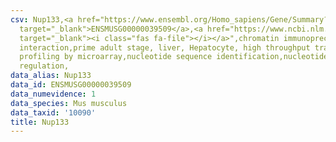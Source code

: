 ```yaml
---
csv: Nup133,<a href="https://www.ensembl.org/Homo_sapiens/Gene/Summary?db=core;g=ENSMUSG00000039509"
  target="_blank">ENSMUSG00000039509</a>,<a href="https://www.ncbi.nlm.nih.gov/pubmed/23834426"
  target="_blank"><i class="fas fa-file"></i></a>",chromatin immunoprecipitation assay,direct
  interaction,prime adult stage, liver, Hepatocyte, high throughput transcription
  profiling by microarray,nucleotide sequence identification,nucleotide sequence identification,transcriptional
  regulation,
data_alias: Nup133
data_id: ENSMUSG00000039509
data_numevidence: 1
data_species: Mus musculus
data_taxid: '10090'
title: Nup133
---
```

